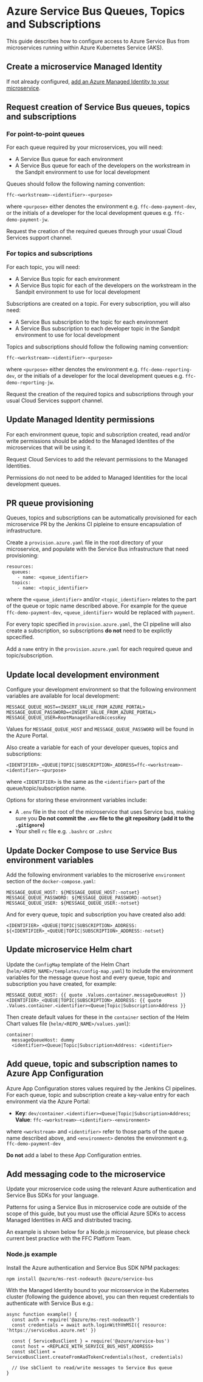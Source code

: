# Azure Service Bus Queues, Topics and Subscriptions

This guide describes how to configure access to Azure Service Bus from microservices running within Azure Kubernetes Service (AKS).

## Create a microservice Managed Identity

If not already configured, [add an Azure Managed Identity to your microservice](managed-identity.md).

## Request creation of Service Bus queues, topics and subscriptions

### For point-to-point queues

For each queue required by your microservices, you will need:
* A Service Bus queue for each environment
* A Service Bus queue for each of the developers on the workstream in the Sandpit environment to use for local development

Queues should follow the following naming convention:

```
ffc-<workstream>-<identifier>-<purpose>
```

where `<purpose>` either denotes the environment e.g. `ffc-demo-payment-dev`, or the initials of a developer for the local development queues e.g. `ffc-demo-payment-jw`.

Request the creation of the required queues through your usual Cloud Services support channel.

### For topics and subscriptions

For each topic, you will need:
* A Service Bus topic for each environment
* A Service Bus topic for each of the developers on the workstream in the Sandpit environment to use for local development

Subscriptions are created on a topic. For every subscription, you will also need:
* A Service Bus subscription to the topic for each environment
* A Service Bus subscription to each developer topic in the Sandpit environment to use for local development

Topics and subscriptions should follow the following naming convention:

```
ffc-<workstream>-<identifier>-<purpose>
```

where `<purpose>` either denotes the environment e.g. `ffc-demo-reporting-dev`, or the initials of a developer for the local development queues e.g. `ffc-demo-reporting-jw`.

Request the creation of the required topics and subscriptions through your usual Cloud Services support channel.

## Update Managed Identity permissions

For each environment queue, topic and subscription created, read and/or write permissions should be added to the Managed Identites of the microservices that will be using it.

Request Cloud Services to add the relevant permissions to the Managed Identities.

Permissions do not need to be added to Managed Identities for the local development queues.

## PR queue provisioning

Queues, topics and subscriptions can be automatically provisioned for each microservice PR by the Jenkins CI pipleine to ensure encapsulation of infrastructure.

Create a `provision.azure.yaml` file in the root directory of your microservice, and populate with the Service Bus infrastructure that need provisioning:

```
resources:
  queues:
    - name: <queue_identifier>
  topics:
    - name: <topic_identifier>
```

where the `<queue_identifier>` and/or `<topic_identifier>` relates to the part of the queue or topic name described above. For example for the queue `ffc-demo-payment-dev`, `<queue_identifier>` would be replaced with `payment`.

For every topic specified in `provision.azure.yaml`, the CI pipeline will also create a subscription, so subscriptions **do not** need to be explictly spcecified.

Add a `name` entry in the `provision.azure.yaml` for each required queue and topic/subscription.

## Update local development environment

Configure your development environment so that the following environment variables are available for local development:

```
MESSAGE_QUEUE_HOST=<INSERT_VALUE_FROM_AZURE_PORTAL>
MESSAGE_QUEUE_PASSWORD=<INSERT_VALUE_FROM_AZURE_PORTAL>
MESSAGE_QUEUE_USER=RootManageSharedAccessKey
```

Values for `MESSAGE_QUEUE_HOST` and `MESSAGE_QUEUE_PASSWORD` will be found in the Azure Portal.

Also create a variable for each of your developer queues, topics and subscriptions:

```
<IDENTIFIER>_<QUEUE|TOPIC|SUBSCRIPTION>_ADDRESS=ffc-<workstream>-<identifier>-<purpose>
```

where `<IDENTIFIER>` is the same as the `<identifier>` part of the queue/topic/subscription name.

Options for storing these environment variables include:
* A `.env` file in the root of the microservice that uses Service bus, making sure you **Do not commit the `.env` file to the git repository (add it to the `.gitignore`)**
* Your shell `rc` file e.g. `.bashrc` or `.zshrc`

## Update Docker Compose to use Service Bus environment variables

Add the following environment variables to the microserive `environment` section of the `docker-compose.yaml`:

```
MESSAGE_QUEUE_HOST: ${MESSAGE_QUEUE_HOST:-notset}
MESSAGE_QUEUE_PASSWORD: ${MESSAGE_QUEUE_PASSWORD:-notset}
MESSAGE_QUEUE_USER: ${MESSAGE_QUEUE_USER:-notset}
```

And for every queue, topic and subscription you have created also add:

```
<IDENTIFIER>_<QUEUE|TOPIC|SUBSCRIPTION>_ADDRESS: ${<IDENTIFIER>_<QUEUE|TOPIC|SUBSCRIPTION>_ADDRESS:-notset}
```

## Update microservice Helm chart

Update the `ConfigMap` template of the Helm Chart (`helm/<REPO_NAME>/templates/config-map.yaml`) to include the environment variables for the message queue host and every queue, topic and subscription you have created, for example:

```
MESSAGE_QUEUE_HOST: {{ quote .Values.container.messageQueueHost }}
<IDENTIFIER>_<QUEUE|TOPIC|SUBSCRIPTION>_ADDRESS: {{ quote .Values.container.<identifier><Queue|Topic|Subscription>Address }}
```

Then create default values for these in the `container` section of the Helm Chart values file (`helm/<REPO_NAME>/values.yaml`):

```
container:
  messageQueueHost: dummy
  <identifier><Queue|Topic|Subscription>Address: <identifier>
```

## Add queue, topic and subscription names to Azure App Configuration

Azure App Configuration stores values required by the Jenkins CI pipelines. For each queue, topic and subscription create a key-value entry for each environment via the Azure Portal:

* **Key**: `dev/container.<identifier><Queue|Topic|Subscription>Address`; **Value**: `ffc-<workstream>-<identifier>-<environment>`

where `<workstream>` and `<identifier>` refer to those parts of the queue name described above, and `<environment>` denotes the environment e.g. `ffc-demo-payment-dev`

**Do not** add a label to these App Configuration entries.

## Add messaging code to the microservice

Update your microservice code using the relevant Azure authentication and Service Bus SDKs for your language.

Patterns for using a Service Bus in microservice code are outside of the scope of this guide, but you must use the official Azure SDKs to access Managed Identities in AKS and distributed tracing.

An example is shown below for a Node.js microservice, but please check current best practice with the FFC Platform Team.

### Node.js example

Install the Azure authentication and Service Bus SDK NPM packages:

```
npm install @azure/ms-rest-nodeauth @azure/service-bus
```

With the Managed Identity bound to your microservice in the Kubernetes cluster (following the guidence above), you can then request credentials to authenticate with Service Bus e.g.:

```
async function example() {
  const auth = require('@azure/ms-rest-nodeauth')
  const credentials = await auth.loginWithVmMSI({ resource: 'https://servicebus.azure.net' })

  const { ServiceBusClient } = require('@azure/service-bus')
  const host = <REPLACE_WITH_SERVICE_BUS_HOST_ADDRESS>
  const sbClient = ServiceBusClient.createFromAadTokenCredentials(host, credentials)

  // Use sbClient to read/write messages to Service Bus queue
}
```
